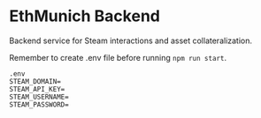 # EthMunich Backend

Backend service for Steam interactions and asset collateralization.


Remember to create .env file before running `npm run start`.

```
.env
STEAM_DOMAIN=
STEAM_API_KEY=
STEAM_USERNAME=
STEAM_PASSWORD=
```